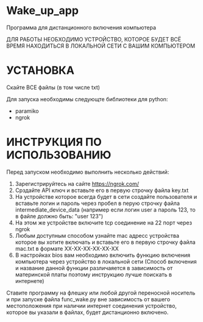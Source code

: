 # Wake_up_app
Программа для дистанционного включения компьютера

ДЛЯ РАБОТЫ НЕОБХОДИМО УСТРОЙСТВО, КОТОРОЕ БУДЕТ ВСЁ ВРЕМЯ НАХОДИТЬСЯ В ЛОКАЛЬНОЙ СЕТИ С ВАШИМ КОМПЬЮТЕРОМ

#                                                УСТАНОВКА 

Скайте ВСЕ файлы (в том числе txt)

Для запуска необходимы следующте библиотеки для python:
 - paramiko
 - ngrok


 #                                             ИНСТРУКЦИЯ ПО ИСПОЛЬЗОВАНИЮ 

Перед запуском необходимо выполнить несколько действий:

1. Зарегистрируйтесь на сайте https://ngrok.com/
2. Срздайте API ключ и вставьте его в первую строчку файла key.txt
3. На устройстве которое всегда будет в сети создайте пользователя и вставьте логин и пароль через пробел в перую строчку файла intermediate_device_data (например если логин user а пароль 123, то в файле должно быть: "user 123")
4. На этом же устройстве включите tcp соединение на 22 порт через ngrok
5. Любым доступным способом узнайте mac адресс устройства которое вы хотите включать и вставьте его в первую строчку файла mac.txt в формате XX-XX-XX-XX-XX-XX
6. В настройках bios вам необходимо включить функцию включения компьютера через устройство в локальной сети (Способ включения и название данной функции различаяется в зависимость от материнской платы поэтому инструкцию лучше поискать в интернете)

Ставите программу на флешку или любой другой переносной носитель и при запуске файла func_wake.py вне зависимость от вашего местоположения при наличии интернет соединения устройство, которое вы указали в файлах, будет дистанционно включено.
